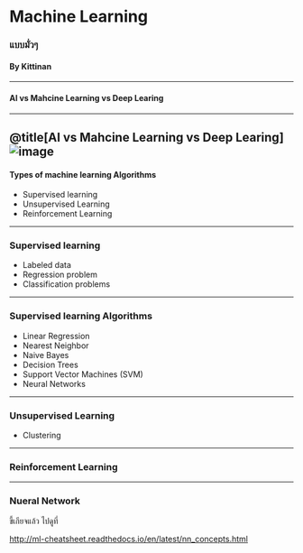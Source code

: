 <!-- .slide: class="center" -->
# Machine Learning

### แบบมั่วๆ

#### By Kittinan

---
<!-- .slide: class="center" -->
#### AI vs Mahcine Learning vs Deep Learing
---

@title[AI vs Mahcine Learning vs Deep Learing]
![image](https://blogs.nvidia.com/wp-content/uploads/2016/07/Deep_Learning_Icons_R5_PNG.jpg.png)
---

#### Types of machine learning Algorithms
- Supervised learning
- Unsupervised Learning
- Reinforcement Learning
---

### Supervised learning
- Labeled data
- Regression problem
- Classification problems
---

### Supervised learning Algorithms

- Linear Regression
- Nearest Neighbor
- Naive Bayes
- Decision Trees
- Support Vector Machines (SVM)
- Neural Networks
---

### Unsupervised Learning

- Clustering
---

### Reinforcement Learning
---

### Nueral Network

ขี้เกียจแล้ว ไปดูที่

http://ml-cheatsheet.readthedocs.io/en/latest/nn_concepts.html
